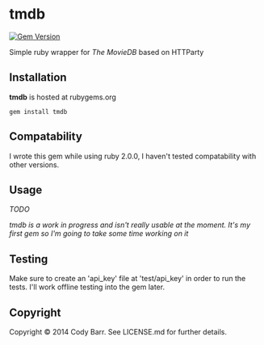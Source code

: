 # tmdb

[![Gem Version](https://badge.fury.io/rb/tmdb.svg)](http://badge.fury.io/rb/tmdb)

Simple ruby wrapper for _The MovieDB_ based on HTTParty

## Installation

**tmdb** is hosted at rubygems.org

`gem install tmdb`

## Compatability

I wrote this gem while using ruby 2.0.0, I haven't tested compatability with other versions.

## Usage

_TODO_

_tmdb is a work in progress and isn't really usable at the moment.  It's my first gem so I'm going to take some time working on it_

## Testing

Make sure to create an 'api_key' file at 'test/api_key' in order to run the tests.  I'll work offline testing into the gem later.

## Copyright

Copyright &copy; 2014 Cody Barr. See LICENSE.md for
further details.

